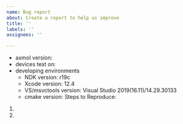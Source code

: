 ```yaml
---
name: Bug report
about: Create a report to help us improve
title: ''
labels: ''
assignees: ''

---
```


- axmol version:
- devices test on:
- developing environments
   - NDK version: r19c
   - Xcode version: 12.4
   - VS/msvctools version: Visual Studio 2019(16.11)/14.29.30133
   - cmake version: 
Steps to Reproduce:

1. 
2.
